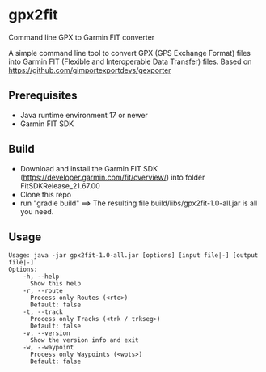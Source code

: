 # gpx2fit

Command line GPX to Garmin FIT converter

A simple command line tool to convert GPX (GPS Exchange Format) 
files into Garmin FIT (Flexible and Interoperable Data Transfer) files.
Based on https://github.com/gimportexportdevs/gexporter


## Prerequisites

- Java runtime environment 17 or newer
- Garmin FIT SDK

## Build

- Download and install the Garmin FIT SDK (https://developer.garmin.com/fit/overview/) into folder FitSDKRelease_21.67.00
- Clone this repo
- run "gradle build" ==> The resulting file build/libs/gpx2fit-1.0-all.jar is all you need.


## Usage

```
Usage: java -jar gpx2fit-1.0-all.jar [options] [input file|-] [output file|-]
Options:
    -h, --help
      Show this help
    -r, --route
      Process only Routes (<rte>)
      Default: false
    -t, --track
      Process only Tracks (<trk / trkseg>)
      Default: false
    -v, --version
      Show the version info and exit
    -w, --waypoint
      Process only Waypoints (<wpts>)
      Default: false

```

